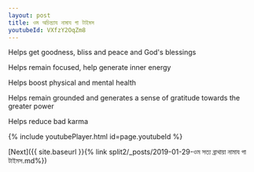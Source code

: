 ```yaml
---
layout: post
title: ওম অচিন্ত্যায নামায গা টাইমস
youtubeId: VXfzY2OqZm8
---
```

 
 
Helps get goodness, bliss and peace and God's blessings
 
Helps remain focused, help generate inner energy 
 
Helps boost physical and mental health 
 
Helps remain grounded and generates a sense of gratitude towards the greater power 
 
Helps reduce bad karma
 
 
 
 


{% include youtubePlayer.html id=page.youtubeId %}
 
[Next]({{ site.baseurl }}{% link  split2/_posts/2019-01-29-ওম সত্য ব্রাথায়া নামায গা টাইমস.md%})
 
